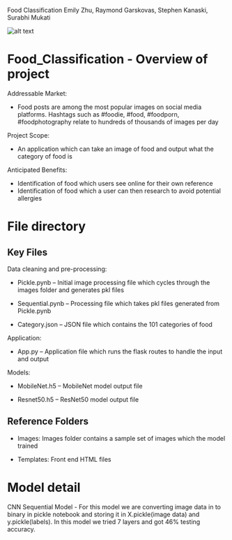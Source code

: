 Food Classification
Emily Zhu, Raymond Garskovas, Stephen Kanaski, Surabhi Mukati

![alt text](https://github.com/spunase/Food_Classification/blob/main/static/images/default.jpg)

# Food_Classification - Overview of project

Addressable Market:
- Food posts are among the most popular images on social media platforms. Hashtags such as #foodie, #food, #foodporn, #foodphotography relate to hundreds of thousands of images per day

Project Scope:
- An application which can take an image of food and output what the category of food is

Anticipated Benefits:
- Identification of food which users see online for their own reference
- Identification of food which a user can then research to avoid potential allergies

# File directory

## Key Files

Data cleaning and pre-processing:

- Pickle.pynb – Initial image processing file which cycles through the images folder and generates pkl files

- Sequential.pynb – Processing file which takes pkl files generated from Pickle.pynb 

- Category.json – JSON file which contains the 101 categories of food


Application:

- App.py – Application file which runs the flask routes to handle the input and output


Models:

- MobileNet.h5 – MobileNet model output file

- Resnet50.h5 – ResNet50 model output file

## Reference Folders
- Images: Images folder contains a sample set of images which the model trained

- Templates: Front end HTML files

# Model detail
CNN Sequential Model - For this model we are converting image data in to binary in pickle notebook and storing it in X.pickle(image data) and y.pickle(labels). In this model we tried 7 layers and got 46% testing accuracy.
